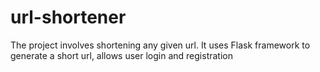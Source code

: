 # url-shortener
The project involves shortening any given url.
It uses Flask framework to generate a short url, allows user login and registration
